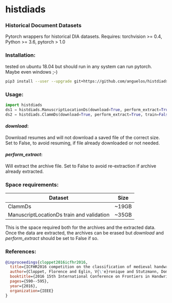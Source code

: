 # histdiads

### Historical Document Datasets

Pytorch wrappers for historical DIA datasets.
Requires:
torchvision >= 0.4,
Python >= 3.6,
pytorch > 1.0

### Installation:

tested on ubuntu 18.04 but should run in any system can run pytorch.
Maybe even windows ;-)
```bash
pip3 install --user --upgrade git+https://github.com/anguelos/histdiads
```

### Usage:

```python
import histdiads
ds1 = histdiads.ManuscriptLocationDs(download=True, perform_extract=True, partition="validation")
ds2 = histdiads.ClammDs(download=True, perform_extract=True, train=False, task=2)
```

#### _download_:
Download resumes and will not download a saved file of the correct size.
Set to False, to avoid resuming, if file already downloaded or not needed.

#### _perform_extract_:
Will extract the archive file.
Set to False to avoid re-extraction if archive already extracted.

### Space requirements:
|Dataset| Size|
|-------|-----|
| ClammDs | ~19GB |
| ManuscriptLocationDs train and validation| ~35GB|
This is the space required both for the archives and the extracted data.
Once the data are extracted, the archives can be erased but _*download*_ 
and _perform_extract_ should be set to False if so.

### References:
```bibtex
@inproceedings{cloppet2016icfhr2016,
  title={ICFHR2016 competition on the classification of medieval handwritings in latin script},
  author={Cloppet, Florence and Eglin, V{\'e}ronique and Stutzmann, Dominique and Vincent, Nicole and others},
  booktitle={2016 15th International Conference on Frontiers in Handwriting Recognition (ICFHR)},
  pages={590--595},
  year={2016},
  organization={IEEE}
}
```